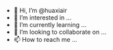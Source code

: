 - 👋 Hi, I’m @huaxiair
- 👀 I’m interested in ...
- 🌱 I’m currently learning ...
- 💞️ I’m looking to collaborate on ...
- 📫 How to reach me ...

<!---
huaxiair/huaxiair is a ✨ special ✨ repository because its `README.md` (this file) appears on your GitHub profile.
You can click the Preview link to take a look at your changes.
--->

